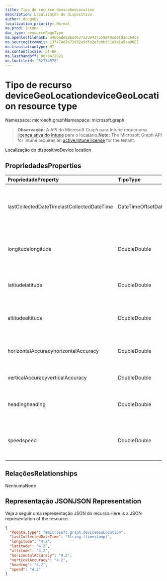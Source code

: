 ```yaml
---
title: Tipo de recurso deviceGeoLocation
description: Localização do dispositivo
author: dougeby
localization_priority: Normal
ms.prod: intune
doc_type: resourcePageType
ms.openlocfilehash: a406ede926ad637a338437559840cdefdadc64ce
ms.sourcegitcommit: 13f474d3e71d32a5dfe2efebb351e3a1a5aa9685
ms.translationtype: MT
ms.contentlocale: pt-BR
ms.lasthandoff: 06/04/2021
ms.locfileid: "52754578"
---
```

# <a name="devicegeolocation-resource-type"></a><span data-ttu-id="74f61-103">Tipo de recurso deviceGeoLocation</span><span class="sxs-lookup"><span data-stu-id="74f61-103">deviceGeoLocation resource type</span></span>

<span data-ttu-id="74f61-104">Namespace: microsoft.graph</span><span class="sxs-lookup"><span data-stu-id="74f61-104">Namespace: microsoft.graph</span></span>

> <span data-ttu-id="74f61-105">**Observação:** A API do Microsoft Graph para Intune requer uma [licença ativa do Intune](https://go.microsoft.com/fwlink/?linkid=839381) para o locatário.</span><span class="sxs-lookup"><span data-stu-id="74f61-105">**Note:** The Microsoft Graph API for Intune requires an [active Intune license](https://go.microsoft.com/fwlink/?linkid=839381) for the tenant.</span></span>

<span data-ttu-id="74f61-106">Localização do dispositivo</span><span class="sxs-lookup"><span data-stu-id="74f61-106">Device location</span></span>

## <a name="properties"></a><span data-ttu-id="74f61-107">Propriedades</span><span class="sxs-lookup"><span data-stu-id="74f61-107">Properties</span></span>
|<span data-ttu-id="74f61-108">Propriedade</span><span class="sxs-lookup"><span data-stu-id="74f61-108">Property</span></span>|<span data-ttu-id="74f61-109">Tipo</span><span class="sxs-lookup"><span data-stu-id="74f61-109">Type</span></span>|<span data-ttu-id="74f61-110">Descrição</span><span class="sxs-lookup"><span data-stu-id="74f61-110">Description</span></span>|
|:---|:---|:---|
|<span data-ttu-id="74f61-111">lastCollectedDateTime</span><span class="sxs-lookup"><span data-stu-id="74f61-111">lastCollectedDateTime</span></span>|<span data-ttu-id="74f61-112">DateTimeOffset</span><span class="sxs-lookup"><span data-stu-id="74f61-112">DateTimeOffset</span></span>|<span data-ttu-id="74f61-113">Hora em que a localização foi registrada, em relação ao UTC</span><span class="sxs-lookup"><span data-stu-id="74f61-113">Time at which location was recorded, relative to UTC</span></span>|
|<span data-ttu-id="74f61-114">longitude</span><span class="sxs-lookup"><span data-stu-id="74f61-114">longitude</span></span>|<span data-ttu-id="74f61-115">Double</span><span class="sxs-lookup"><span data-stu-id="74f61-115">Double</span></span>|<span data-ttu-id="74f61-116">Coordenada de longitude da localização do dispositivo</span><span class="sxs-lookup"><span data-stu-id="74f61-116">Longitude coordinate of the device's location</span></span>|
|<span data-ttu-id="74f61-117">latitude</span><span class="sxs-lookup"><span data-stu-id="74f61-117">latitude</span></span>|<span data-ttu-id="74f61-118">Double</span><span class="sxs-lookup"><span data-stu-id="74f61-118">Double</span></span>|<span data-ttu-id="74f61-119">Coordenada de latitude da localização do dispositivo</span><span class="sxs-lookup"><span data-stu-id="74f61-119">Latitude coordinate of the device's location</span></span>|
|<span data-ttu-id="74f61-120">altitude</span><span class="sxs-lookup"><span data-stu-id="74f61-120">altitude</span></span>|<span data-ttu-id="74f61-121">Double</span><span class="sxs-lookup"><span data-stu-id="74f61-121">Double</span></span>|<span data-ttu-id="74f61-122">Altitude, especificada em metros acima do nível do mar</span><span class="sxs-lookup"><span data-stu-id="74f61-122">Altitude, given in meters above sea level</span></span>|
|<span data-ttu-id="74f61-123">horizontalAccuracy</span><span class="sxs-lookup"><span data-stu-id="74f61-123">horizontalAccuracy</span></span>|<span data-ttu-id="74f61-124">Double</span><span class="sxs-lookup"><span data-stu-id="74f61-124">Double</span></span>|<span data-ttu-id="74f61-125">Precisão da latitude e da longitude em metros</span><span class="sxs-lookup"><span data-stu-id="74f61-125">Accuracy of longitude and latitude in meters</span></span>|
|<span data-ttu-id="74f61-126">verticalAccuracy</span><span class="sxs-lookup"><span data-stu-id="74f61-126">verticalAccuracy</span></span>|<span data-ttu-id="74f61-127">Double</span><span class="sxs-lookup"><span data-stu-id="74f61-127">Double</span></span>|<span data-ttu-id="74f61-128">Precisão da altitude em metros</span><span class="sxs-lookup"><span data-stu-id="74f61-128">Accuracy of altitude in meters</span></span>|
|<span data-ttu-id="74f61-129">heading</span><span class="sxs-lookup"><span data-stu-id="74f61-129">heading</span></span>|<span data-ttu-id="74f61-130">Double</span><span class="sxs-lookup"><span data-stu-id="74f61-130">Double</span></span>|<span data-ttu-id="74f61-131">Direção em graus do norte verdadeiro</span><span class="sxs-lookup"><span data-stu-id="74f61-131">Heading in degrees from true north</span></span>|
|<span data-ttu-id="74f61-132">speed</span><span class="sxs-lookup"><span data-stu-id="74f61-132">speed</span></span>|<span data-ttu-id="74f61-133">Double</span><span class="sxs-lookup"><span data-stu-id="74f61-133">Double</span></span>|<span data-ttu-id="74f61-134">Velocidade na qual o dispositivo está viajando, em metros por segundo</span><span class="sxs-lookup"><span data-stu-id="74f61-134">Speed the device is traveling in meters per second</span></span>|

## <a name="relationships"></a><span data-ttu-id="74f61-135">Relações</span><span class="sxs-lookup"><span data-stu-id="74f61-135">Relationships</span></span>
<span data-ttu-id="74f61-136">Nenhuma</span><span class="sxs-lookup"><span data-stu-id="74f61-136">None</span></span>

## <a name="json-representation"></a><span data-ttu-id="74f61-137">Representação JSON</span><span class="sxs-lookup"><span data-stu-id="74f61-137">JSON Representation</span></span>
<span data-ttu-id="74f61-138">Veja a seguir uma representação JSON do recurso.</span><span class="sxs-lookup"><span data-stu-id="74f61-138">Here is a JSON representation of the resource.</span></span>
<!-- {
  "blockType": "resource",
  "@odata.type": "microsoft.graph.deviceGeoLocation"
}
-->
``` json
{
  "@odata.type": "#microsoft.graph.deviceGeoLocation",
  "lastCollectedDateTime": "String (timestamp)",
  "longitude": "4.2",
  "latitude": "4.2",
  "altitude": "4.2",
  "horizontalAccuracy": "4.2",
  "verticalAccuracy": "4.2",
  "heading": "4.2",
  "speed": "4.2"
}
```




